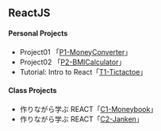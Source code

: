 ## **ReactJS**

#### **Personal Projects**
* Project01 「[P1-MoneyConverter](https://github.com/s20016/ReactJS/tree/convert-currency)」
* Project02 「[P2-BMICalculator](https://github.com/s20016/ReactJS/tree/bmi)」
* Tutorial: Intro to React「[T1-Tictactoe](https://github.com/s20016/ReactJS/tree/tictactoe)」

#### **Class Projects**
* 作りながら学ぶ REACT「[C1-Moneybook](https://github.com/s20016/ReactJS/tree/moneybook)」
* 作りながら学ぶ REACT「[C2-Janken](https://github.com/s20016/ReactJS/tree/janken)」
